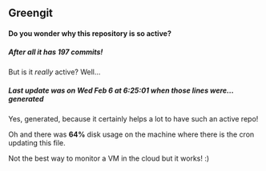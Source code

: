## Greengit

#### Do you wonder why this repository is so active?

##### After all it has 197 commits!

But is it *really* active? Well...

##### Last update was on Wed Feb 6 at 6:25:01 when those lines were... generated

Yes, generated, because it certainly helps a lot to have such an active repo!

Oh and there was **64%** disk usage on the machine
where there is the cron updating this file.

Not the best way to monitor a VM in the cloud but it works! :)
